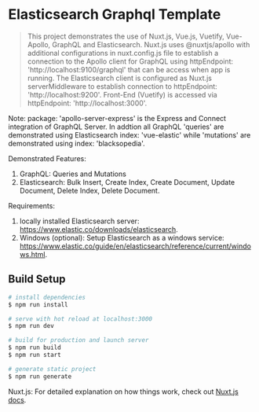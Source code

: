 # Elasticsearch Graphql Template

> This project demonstrates the use of Nuxt.js, Vue.js, Vuetify, Vue-Apollo, GraphQL and Elasticsearch. Nuxt.js uses @nuxtjs/apollo with additional configurations in nuxt.config.js file to establish a connection to the Apollo client for GraphQL using httpEndpoint: 'http://localhost:9100/graphql' that can be access when app is running. The Elasticsearch client is configured as Nuxt.js serverMiddleware to establish connection to httpEndpoint: 'http://localhost:9200'. Front-End (Vuetify) is accessed via httpEndpoint: 'http://localhost:3000'.

Note: package: 'apollo-server-express' is the Express and Connect integration of GraphQL Server. In addtion all GraphQL 'queries' are demonstrated using Elasticsearch index: 'vue-elastic' while 'mutations' are demonstrated using index: 'blacksopedia'.

Demonstrated Features:
1. GraphQL: Queries and Mutations
2. Elasticsearch: Bulk Insert, Create Index, Create Document, Update Document, Delete Index, Delete Document.

Requirements: 
1. locally installed Elasticsearch server: https://www.elastic.co/downloads/elasticsearch.
2. Windows (optional): Setup Elasticsearch as a windows service: https://www.elastic.co/guide/en/elasticsearch/reference/current/windows.html.

## Build Setup

``` bash
# install dependencies
$ npm run install

# serve with hot reload at localhost:3000
$ npm run dev

# build for production and launch server
$ npm run build
$ npm run start

# generate static project
$ npm run generate
```

Nuxt.js: For detailed explanation on how things work, check out [Nuxt.js docs](https://nuxtjs.org).
